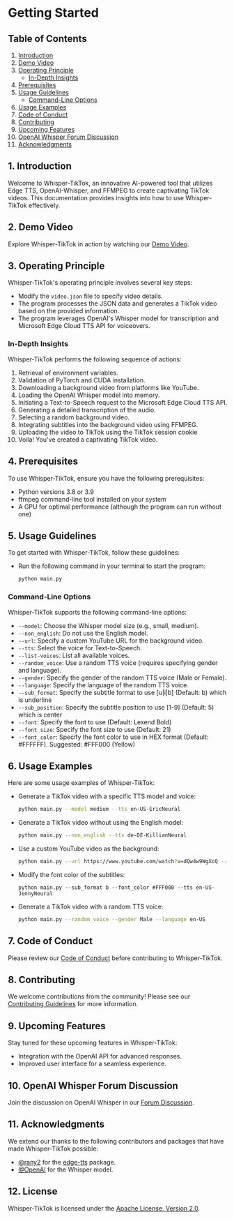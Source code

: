 # Getting Started

## Table of Contents

1. [Introduction](#introduction)
2. [Demo Video](#demo-video)
3. [Operating Principle](#operating-principle)
    - [In-Depth Insights](#in-depth-insights)
4. [Prerequisites](#prerequisites)
5. [Usage Guidelines](#usage-guidelines)
    - [Command-Line Options](#command-line-options)
6. [Usage Examples](#usage-examples)
7. [Code of Conduct](#code-of-conduct)
8. [Contributing](#contributing)
9. [Upcoming Features](#upcoming-features)
10. [OpenAI Whisper Forum Discussion](#openai-whisper-forum-discussion)
11. [Acknowledgments](#acknowledgments)

## 1. Introduction <a name="introduction"></a>

Welcome to Whisper-TikTok, an innovative AI-powered tool that utilizes Edge TTS, OpenAI-Whisper, and FFMPEG to create captivating TikTok videos. This documentation provides insights into how to use Whisper-TikTok effectively.

## 2. Demo Video <a name="demo-video"></a>

Explore Whisper-TikTok in action by watching our [Demo Video](https://github.com/MatteoFasulo/Whisper-TikTok/assets/74818541/68e25504-c305-4144-bd39-c9acc218c3a4).

## 3. Operating Principle <a name="operating-principle"></a>

Whisper-TikTok's operating principle involves several key steps:

- Modify the `video.json` file to specify video details.
- The program processes the JSON data and generates a TikTok video based on the provided information.
- The program leverages OpenAI's Whisper model for transcription and Microsoft Edge Cloud TTS API for voiceovers.

### In-Depth Insights <a name="in-depth-insights"></a>

Whisper-TikTok performs the following sequence of actions:

1. Retrieval of environment variables.
2. Validation of PyTorch and CUDA installation.
3. Downloading a background video from platforms like YouTube.
4. Loading the OpenAI Whisper model into memory.
5. Initiating a Text-to-Speech request to the Microsoft Edge Cloud TTS API.
6. Generating a detailed transcription of the audio.
7. Selecting a random background video.
8. Integrating subtitles into the background video using FFMPEG.
9. Uploading the video to TikTok using the TikTok session cookie
10. Voila! You've created a captivating TikTok video.

## 4. Prerequisites <a name="prerequisites"></a>

To use Whisper-TikTok, ensure you have the following prerequisites:

- Python versions 3.8 or 3.9
- ffmpeg command-line tool installed on your system
- A GPU for optimal performance (although the program can run without one)

## 5. Usage Guidelines <a name="usage-guidelines"></a>

To get started with Whisper-TikTok, follow these guidelines:

- Run the following command in your terminal to start the program:

  ```bash
  python main.py
  ```

### Command-Line Options <a name="command-line-options"></a>

Whisper-TikTok supports the following command-line options:

- `--model`: Choose the Whisper model size (e.g., small, medium).
- `--non_english`: Do not use the English model.
- `--url`: Specify a custom YouTube URL for the background video.
- `--tts`: Select the voice for Text-to-Speech.
- `--list-voices`: List all available voices.
- `--random_voice`: Use a random TTS voice (requires specifying gender and language).
- `--gender`: Specify the gender of the random TTS voice (Male or Female).
- `--language`: Specify the language of the random TTS voice.
- `--sub_format`: Specify the subtitle format to use [u|i|b] (Default: b) which is underline
- `--sub_position`: Specify the subtitle position to use [1-9] (Default: 5) which is center
- `--font`: Specify the font to use (Default: Lexend Bold)
- `--font_size`: Specify the font size to use (Default: 21)
- `--font_color`: Specify the font color to use in HEX format (Default: #FFFFFF). Suggested: #FFF000 (Yellow)

## 6. Usage Examples <a name="usage-examples"></a>

Here are some usage examples of Whisper-TikTok:

- Generate a TikTok video with a specific TTS model and voice:

  ```bash
  python main.py --model medium --tts en-US-EricNeural
  ```

- Generate a TikTok video without using the English model:

  ```bash
  python main.py --non_english --tts de-DE-KillianNeural
  ```

- Use a custom YouTube video as the background:

  ```bash
  python main.py --url https://www.youtube.com/watch?v=dQw4w9WgXcQ --tts en-US-JennyNeural
  ```

- Modify the font color of the subtitles:

  ```
  python main.py --sub_format b --font_color #FFF000 --tts en-US-JennyNeural
  ```

- Generate a TikTok video with a random TTS voice:

  ```bash
  python main.py --random_voice --gender Male --language en-US
  ```

## 7. Code of Conduct <a name="code-of-conduct"></a>

Please review our [Code of Conduct](https://github.com/MatteoFasulo/Whisper-TikTok/blob/main/CODE_OF_CONDUCT.md) before contributing to Whisper-TikTok.

## 8. Contributing <a name="contributing"></a>

We welcome contributions from the community! Please see our [Contributing Guidelines](https://github.com/MatteoFasulo/Whisper-TikTok/blob/main/CONTRIBUTING.md) for more information.

## 9. Upcoming Features <a name="upcoming-features"></a>

Stay tuned for these upcoming features in Whisper-TikTok:

- Integration with the OpenAI API for advanced responses.
- Improved user interface for a seamless experience.

## 10. OpenAI Whisper Forum Discussion <a name="openai-whisper-forum-discussion"></a>

Join the discussion on OpenAI Whisper in our [Forum Discussion](https://github.com/openai/whisper/discussions/223).

## 11. Acknowledgments <a name="acknowledgments"></a>

We extend our thanks to the following contributors and packages that have made Whisper-TikTok possible:

- [@rany2](https://www.github.com/rany2) for the [edge-tts](https://github.com/rany2/edge-tts) package.
- [@OpenAI](https://github.com/openai/whisper) for the Whisper model.

## 12. License <a name="license"></a>

Whisper-TikTok is licensed under the [Apache License, Version 2.0](https://github.com/MatteoFasulo/Whisper-TikTok/blob/main/LICENSE).
